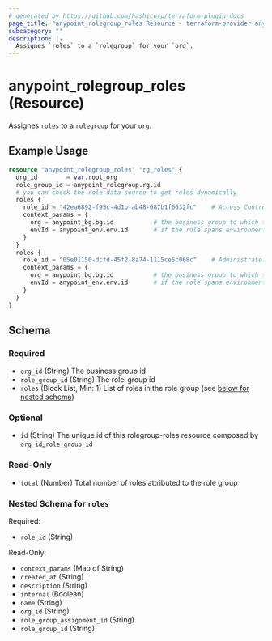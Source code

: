 ```yaml
---
# generated by https://github.com/hashicorp/terraform-plugin-docs
page_title: "anypoint_rolegroup_roles Resource - terraform-provider-anypoint"
subcategory: ""
description: |-
  Assignes `roles` to a `rolegroup` for your `org`.
---
```


# anypoint_rolegroup_roles (Resource)

Assignes `roles` to a `rolegroup` for your `org`.

## Example Usage

```terraform
resource "anypoint_rolegroup_roles" "rg_roles" {
  org_id        = var.root_org
  role_group_id = anypoint_rolegroup.rg.id
  # you can check the role data-source to get roles dynamically
  roles {
    role_id = "42ea6892-f95c-4d1b-ab48-687b1f6632fc"    # Access Controls Admin
    context_params = {
      org = anypoint_bg.bg.id           # the business group to which the role applies
      envId = anypoint_env.env.id       # if the role spans environments, the environment id
    }
  }
  roles {
    role_id = "05e01150-dcfd-45f2-8a74-1115ce5c068c"    # Administrate Flow
    context_params = {
      org = anypoint_bg.bg.id           # the business group to which the role applies
      envId = anypoint_env.env.id       # if the role spans environments, the environment id
    }
  }
}
```

<!-- schema generated by tfplugindocs -->
## Schema

### Required

- `org_id` (String) The business group id
- `role_group_id` (String) The role-group id
- `roles` (Block List, Min: 1) List of roles in the role group (see [below for nested schema](#nestedblock--roles))

### Optional

- `id` (String) The unique id of this rolegroup-roles resource composed by `org_id`_`role_group_id`

### Read-Only

- `total` (Number) Total number of roles attributed to the role group

<a id="nestedblock--roles"></a>
### Nested Schema for `roles`

Required:

- `role_id` (String)

Read-Only:

- `context_params` (Map of String)
- `created_at` (String)
- `description` (String)
- `internal` (Boolean)
- `name` (String)
- `org_id` (String)
- `role_group_assignment_id` (String)
- `role_group_id` (String)



